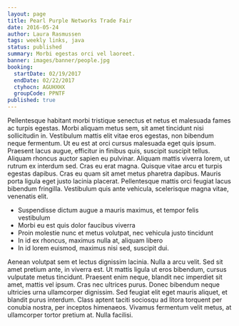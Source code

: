 ```yaml
---
layout: page
title: Pearl Purple Networks Trade Fair
date: 2016-05-24
author: Laura Rasmussen
tags: weekly links, java
status: published
summary: Morbi egestas orci vel laoreet.
banner: images/banner/people.jpg
booking:
  startDate: 02/19/2017
  endDate: 02/22/2017
  ctyhocn: AGUHXHX
  groupCode: PPNTF
published: true
---
```

Pellentesque habitant morbi tristique senectus et netus et malesuada fames ac turpis egestas. Morbi aliquam metus sem, sit amet tincidunt nisi sollicitudin in. Vestibulum mattis elit vitae eros egestas, non bibendum neque fermentum. Ut eu est at orci cursus malesuada eget quis ipsum. Praesent lacus augue, efficitur in finibus quis, suscipit suscipit tellus. Aliquam rhoncus auctor sapien eu pulvinar. Aliquam mattis viverra lorem, ut rutrum ex interdum sed. Cras eu erat magna. Quisque vitae arcu et turpis egestas dapibus. Cras eu quam sit amet metus pharetra dapibus. Mauris porta ligula eget justo lacinia placerat. Pellentesque mattis orci feugiat lacus bibendum fringilla. Vestibulum quis ante vehicula, scelerisque magna vitae, venenatis elit.

* Suspendisse dictum augue a mauris maximus, et tempor felis vestibulum
* Morbi eu est quis dolor faucibus viverra
* Proin molestie nunc et metus volutpat, nec vehicula justo tincidunt
* In id ex rhoncus, maximus nulla at, aliquam libero
* In id lorem euismod, maximus nisi sed, suscipit dui.

Aenean volutpat sem et lectus dignissim lacinia. Nulla a arcu velit. Sed sit amet pretium ante, in viverra est. Ut mattis ligula ut eros bibendum, cursus vulputate metus tincidunt. Praesent enim neque, blandit nec imperdiet sit amet, mattis vel ipsum. Cras nec ultrices purus. Donec bibendum neque ultricies urna ullamcorper dignissim. Sed feugiat elit eget mauris aliquet, et blandit purus interdum. Class aptent taciti sociosqu ad litora torquent per conubia nostra, per inceptos himenaeos. Vivamus fermentum velit metus, at ullamcorper tortor pretium at. Nulla facilisi.

